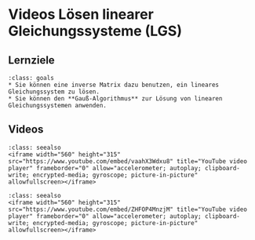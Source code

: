 # Videos Lösen linearer Gleichungssysteme (LGS)

## Lernziele

```{admonition} Lernziele
:class: goals
* Sie können eine inverse Matrix dazu benutzen, ein lineares Gleichungssystem zu lösen.
* Sie können den **Gauß-Algorithmus** zur Lösung von linearen Gleichungssystemen anwenden.
```

## Videos

```{admonition} Video
:class: seealso
<iframe width="560" height="315" src="https://www.youtube.com/embed/vaahX3Wdxu8" title="YouTube video player" frameborder="0" allow="accelerometer; autoplay; clipboard-write; encrypted-media; gyroscope; picture-in-picture" allowfullscreen></iframe>
```

```{admonition} Video
:class: seealso
<iframe width="560" height="315" src="https://www.youtube.com/embed/ZHFOP4MnzjM" title="YouTube video player" frameborder="0" allow="accelerometer; autoplay; clipboard-write; encrypted-media; gyroscope; picture-in-picture" allowfullscreen></iframe>
```
